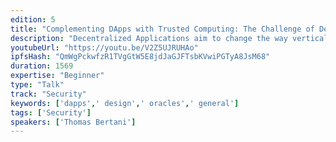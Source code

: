 ```yaml
---
edition: 5
title: "Complementing DApps with Trusted Computing: The Challenge of Designing Rock Solid Oracles"
description: "Decentralized Applications aim to change the way verticals across multiple industries work. An important element for this to happen is for smart contracts to access real-world data. Problem is, blockchain is a walled-garden and smart contracts cannot natively fetch data from the outside world. Blockchain oracles enable DApps to overcome this limitation. Designing such a tool is quite a challenge - elements such as security, decentralization and feasibility must be kept into consideration. Is blockchain a self-standing technology? Security-focused techniques such as Trusted Computing or ZKSnarks are being explored as a complementary technology enhancing the power of decentralized tools. How do those technologies complement each other? What’s the benefit for blockchain oracles to rely on both? And what’s the benefit for users?"
youtubeUrl: "https://youtu.be/V2Z5UJRUHAo"
ipfsHash: "QmWgPckwfzR1TVgGtW5E8jdJaGJFTsbKVwiPGTyA8JsM68"
duration: 1569
expertise: "Beginner"
type: "Talk"
track: "Security"
keywords: ['dapps',' design',' oracles',' general']
tags: ['Security']
speakers: ['Thomas Bertani']
---
```

